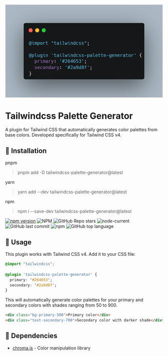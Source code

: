 ![tailwind](/docs/example.png)

# Tailwindcss Palette Generator

A plugin for Tailwind CSS that automatically generates color palettes from base colors. Developed specifically for Tailwind CSS v4.

## 🎉 Installation

pnpm

> pnpm add -D tailwindcss-palette-generator@latest

yarn

> yarn add --dev tailwindcss-palette-generator@latest

npm

> npm i --save-dev tailwindcss-palette-generator@latest

[![npm version](https://badge.fury.io/js/tailwindcss-palette-generator.svg)](https://badge.fury.io/js/tailwindcss-palette-generator)
![NPM](https://img.shields.io/npm/l/tailwindcss-palette-generator)
![GitHub Repo stars](https://img.shields.io/github/stars/ibodev1/tailwindcss-palette-generator?style=social)
![node-current](https://img.shields.io/node/v/tailwindcss-palette-generator)
![GitHub last commit](https://img.shields.io/github/last-commit/ibodev1/tailwindcss-palette-generator)
![npm](https://img.shields.io/npm/dw/tailwindcss-palette-generator)
![GitHub top language](https://img.shields.io/github/languages/top/ibodev1/tailwindcss-palette-generator)

## 👀 Usage

This plugin works with Tailwind CSS v4. Add it to your CSS file:

```css
@import "tailwindcss";

@plugin 'tailwindcss-palette-generator' {
  primary: '#264653';
  secondary: '#2a9d8f';
}
```

This will automatically generate color palettes for your primary and secondary colors with shades ranging from 50 to 900.

```html
<div class="bg-primary-500">Primary color</div>
<div class="text-secondary-700">Secondary color with darker shade</div>
```

## 🚀 Dependencies

- [chroma.js](https://gka.github.io/chroma.js/) - Color manipulation library
